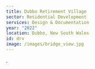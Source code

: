 ```yaml
---
title: Dubbo Retirement Village
sector: Residential Development
services: Design & Documentation
year: "2022"
location: Dubbo, New South Wales
id: drv
image: /images/bridge_view.jpg
---
```


.
